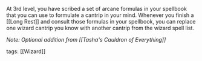 At 3rd level, you have scribed a set of arcane formulas in your spellbook that you can use to formulate a cantrip in your mind. Whenever you finish a [[Long Rest]] and consult those formulas in your spellbook, you can replace one wizard cantrip you know with another cantrip from the wizard spell list.

*Note: Optional addition from [[Tasha's Cauldron of Everything]]*

tags: [[Wizard]]